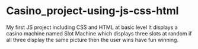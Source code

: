 # Casino_project-using-js-css-html
My first JS project including CSS and HTML at basic level
It displays a casino machine named Slot Machine which displays three slots at random if all three display the same picture then the user wins
have fun winning.
